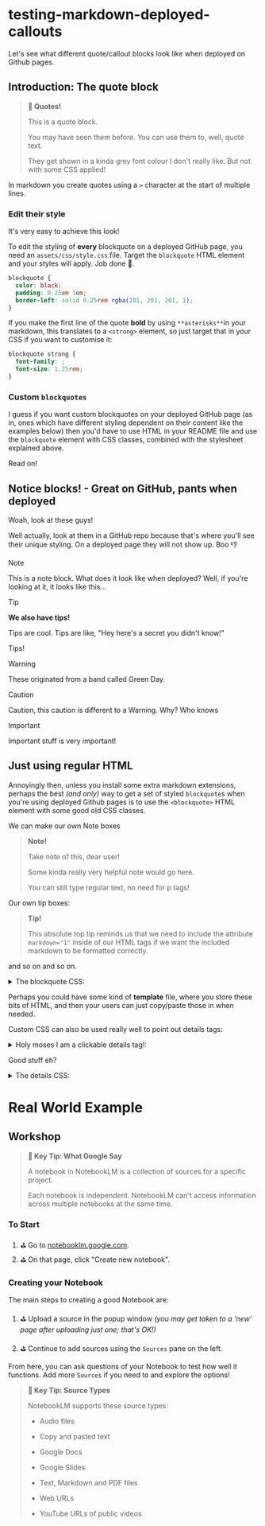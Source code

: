 # testing-markdown-deployed-callouts

Let's see what different quote/callout blocks look like when deployed on Github pages.

## Introduction: The quote block

> **💭 Quotes!**
>
> This is a quote block.
>
> You may have seen them before. You can use them to, well, quote text.
>
> They get shown in a kinda grey font colour I don't really like. But not with some CSS applied!

In markdown you create quotes using a `>` character at the start of multiple lines.

### Edit their style

It's very easy to achieve this look!

To edit the styling of **every** blockquote on a deployed GitHub page, you need an `assets/css/style.css` file. Target the `blockquote` HTML element and your styles will apply. Job done 🎉.

```css
blockquote {
  color: black;
  padding: 0.25em 1em;
  border-left: solid 0.25rem rgba(201, 201, 201, 1);
}
```

If you make the first line of the quote **bold** by using `**asterisks**`in your markdown, this translates to a `<strong>` element, so just target that in your CSS if you want to customise it:

```css
blockquote strong {
  font-family: ;
  font-size: 1.25rem;
}
```

### Custom `blockquotes`

I guess if you want custom blockquotes on your deployed GitHub page (as in, ones which have different styling dependent on their content like the examples below) then you'd have to use HTML in your README file and use the `blockquote` element with CSS classes, combined with the stylesheet explained above.

Read on!

## Notice blocks! - Great on GitHub, pants when deployed

Woah, look at these guys!

Well actually, look at them in a GitHub repo because that's where you'll see their unique styling. On a deployed page they will not show up. Boo 👎

> [!NOTE]
> This is a note block. What does it look like when deployed? Well, if you're looking at it, it looks like this...

> [!TIP]
>
> **We also have tips!**
>
> Tips are cool. Tips are like, "Hey here's a secret you didn't know!"
>
> Tips!

> [!WARNING]
>
> These originated from a band called Green Day.

> [!CAUTION]
>
> Caution, this caution is different to a Warning. Why? Who knows

> [!IMPORTANT]
>
> Important stuff is very important!

## Just using regular HTML

Annoyingly then, unless you install some extra markdown extensions, perhaps the best _(and only)_ way to get a set of styled `blockquote`s when you're using deployed Github pages is to use the `<blockquote>` HTML element with some good old CSS classes.

We can make our own Note boxes

<blockquote class="note">
<strong>Note!</strong>

Take note of this, dear user!

Some kinda really very helpful note would go here.

You can still type regular text, no need for p tags!

</blockquote>

Our own tip boxes:

<blockquote markdown="1" class="tip">

**Tip!**

This absolute top tip reminds us that we need to include the attribute `markdown="1"` inside of our HTML tags if we want the included markdown to be formatted correctly.

</blockquote>

and so on and so on.

<details markdown="1"> <summary>The blockquote CSS:</summary>

```css
.note {
  background-color: rgba(102, 255, 0, 0.2);
  color: black;
  padding: 0.25em 1em;
  border-left: solid 0.25rem rgba(0, 136, 18, 1);

  strong {
    color: darkgreen;
  }
}

.tip {
  background-color: rgba(0, 153, 255, 0.2);
  color: black;
  padding: 0.25em 1em;
  border-left: solid 0.25rem rgba(0, 47, 255, 1);

  strong {
    color: darkblue;
  }
}
```

</details>

Perhaps you could have some kind of **template** file, where you store these bits of HTML, and then your users can just copy/paste those in when needed.

Custom CSS can also be used really well to point out details tags:

<details markdown="1"> <summary>Holy moses I am a clickable details tag!:</summary>

and I am some secret information, woah!

But seriously, this is another place where some simple CSS can really come in handy if you rely on deployed README GitHub pages.

</details>

Good stuff eh?

<details markdown="1"> <summary>The details CSS:</summary>

```css
details {
  border-left: 2px solid rgba(199, 162, 41, 1);
  padding-left: 1rem;
}

details[open] {
  background-color: rgb(0, 0, 0, 0.1);
}
```

</details>

# Real World Example

## Workshop

> **💭 Key Tip: What Google Say**
>
> A notebook in NotebookLM is a collection of sources for a specific project.
>
> Each notebook is independent. NotebookLM can’t access information across multiple notebooks at the same time.

### To Start

1. ⛳️ Go to [notebooklm.google.com](https://notebooklm.google.com/).
2. ⛳️ On that page, click "Create new notebook".

### Creating your Notebook

The main steps to creating a good Notebook are:

1. ⛳️ Upload a source in the popup window _(you may get taken to a 'new' page after uploading just one; that's OK!)_

2. ⛳️ Continue to add sources using the `Sources` pane on the left.

From here, you can ask questions of your Notebook to test how well it functions. Add more `Sources` if you need to and explore the options!

<blockquote markdown="1" class="tip">

**💭 Key Tip: Source Types**

NotebookLM supports these source types:

- Audio files

- Copy and pasted text

- Google Docs

- Google Slides

- Text, Markdown and PDF files

- Web URLs

- YouTube URLs of public videos
</blockquote>
